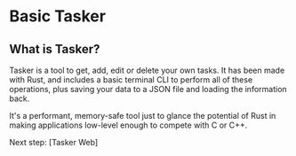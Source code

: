 # Basic Tasker

## What is Tasker?

Tasker is a tool to get, add, edit or delete your own tasks.
It has been made with Rust, and includes a basic terminal CLI to perform all of these operations, plus saving your data to a JSON file and loading the information back.

It's a performant, memory-safe tool just to glance the potential of Rust in making applications low-level enough to compete with C or C++.

Next step: [Tasker Web]

